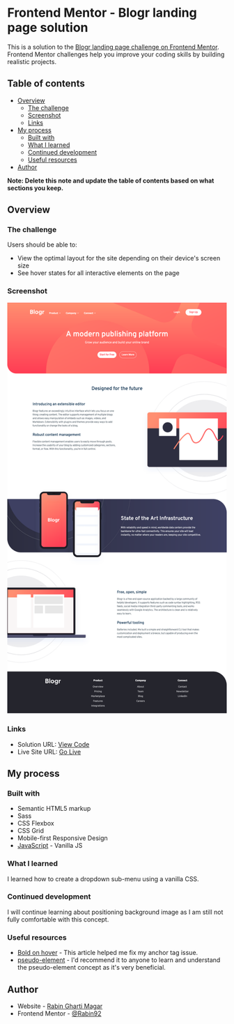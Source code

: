 # Frontend Mentor - Blogr landing page solution

This is a solution to the [Blogr landing page challenge on Frontend Mentor](https://www.frontendmentor.io/challenges/blogr-landing-page-EX2RLAApP). Frontend Mentor challenges help you improve your coding skills by building realistic projects.

## Table of contents

- [Overview](#overview)
  - [The challenge](#the-challenge)
  - [Screenshot](#screenshot)
  - [Links](#links)
- [My process](#my-process)
  - [Built with](#built-with)
  - [What I learned](#what-i-learned)
  - [Continued development](#continued-development)
  - [Useful resources](#useful-resources)
- [Author](#author)

**Note: Delete this note and update the table of contents based on what sections you keep.**

## Overview

### The challenge

Users should be able to:

- View the optimal layout for the site depending on their device's screen size
- See hover states for all interactive elements on the page

### Screenshot

![](./images/blogr-landing-page.png)

### Links

- Solution URL: [View Code](https://github.com/Rabin92/blogr-landing-page)
- Live Site URL: [Go Live](https://your-live-site-url.com)

## My process

### Built with

- Semantic HTML5 markup
- Sass
- CSS Flexbox
- CSS Grid
- Mobile-first Responsive Design
- [JavaScript](https://javascript.info) - Vanilla JS

### What I learned

I learned how to create a dropdown sub-menu using a vanilla CSS.

### Continued development

I will continue learning about positioning background image as I am still not fully comfortable with this concept.

### Useful resources

- [Bold on hover](https://css-tricks.com/bold-on-hover-without-the-layout-shift/) - This article helped me fix my anchor tag issue.
- [pseudo-element](https://developer.mozilla.org/en-US/docs/Web/CSS/Pseudo-elements) - I'd recommend it to anyone to learn and understand the pseudo-element concept as it's very beneficial.

## Author

- Website - [Rabin Gharti Magar](https://www.rabingm.dev/)
- Frontend Mentor - [@Rabin92](https://www.frontendmentor.io/profile/Rabin92)
